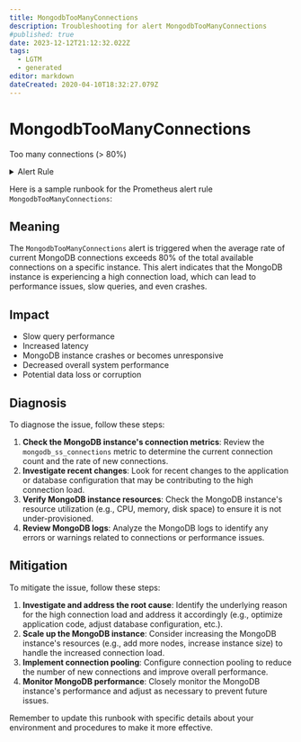 ```yaml
---
title: MongodbTooManyConnections
description: Troubleshooting for alert MongodbTooManyConnections
#published: true
date: 2023-12-12T21:12:32.022Z
tags: 
  - LGTM
  - generated
editor: markdown
dateCreated: 2020-04-10T18:32:27.079Z
---
```


# MongodbTooManyConnections

Too many connections (> 80%)

<details>
  <summary>Alert Rule</summary>

{{% rule "mongodb/percona-mongodb-exporter.yml" "MongodbTooManyConnections" %}}

{{% comment %}}

```yaml
alert: MongodbTooManyConnections
expr: avg by(instance) (rate(mongodb_ss_connections{conn_type="current"}[1m])) / avg by(instance) (sum (mongodb_ss_connections) by (instance)) * 100 > 80
for: 2m
labels:
    severity: warning
annotations:
    summary: MongoDB too many connections (instance {{ $labels.instance }})
    description: |-
        Too many connections (> 80%)
          VALUE = {{ $value }}
          LABELS = {{ $labels }}
    runbook: https://github.com/srerun/prometheus-alerts/blob/main/content/runbooks/percona-mongodb-exporter/MongodbTooManyConnections.md

```

{{% /comment %}}

</details>


Here is a sample runbook for the Prometheus alert rule `MongodbTooManyConnections`:

## Meaning

The `MongodbTooManyConnections` alert is triggered when the average rate of current MongoDB connections exceeds 80% of the total available connections on a specific instance. This alert indicates that the MongoDB instance is experiencing a high connection load, which can lead to performance issues, slow queries, and even crashes.

## Impact

* Slow query performance
* Increased latency
* MongoDB instance crashes or becomes unresponsive
* Decreased overall system performance
* Potential data loss or corruption

## Diagnosis

To diagnose the issue, follow these steps:

1. **Check the MongoDB instance's connection metrics**: Review the `mongodb_ss_connections` metric to determine the current connection count and the rate of new connections.
2. **Investigate recent changes**: Look for recent changes to the application or database configuration that may be contributing to the high connection load.
3. **Verify MongoDB instance resources**: Check the MongoDB instance's resource utilization (e.g., CPU, memory, disk space) to ensure it is not under-provisioned.
4. **Review MongoDB logs**: Analyze the MongoDB logs to identify any errors or warnings related to connections or performance issues.

## Mitigation

To mitigate the issue, follow these steps:

1. **Investigate and address the root cause**: Identify the underlying reason for the high connection load and address it accordingly (e.g., optimize application code, adjust database configuration, etc.).
2. **Scale up the MongoDB instance**: Consider increasing the MongoDB instance's resources (e.g., add more nodes, increase instance size) to handle the increased connection load.
3. **Implement connection pooling**: Configure connection pooling to reduce the number of new connections and improve overall performance.
4. **Monitor MongoDB performance**: Closely monitor the MongoDB instance's performance and adjust as necessary to prevent future issues.

Remember to update this runbook with specific details about your environment and procedures to make it more effective.
